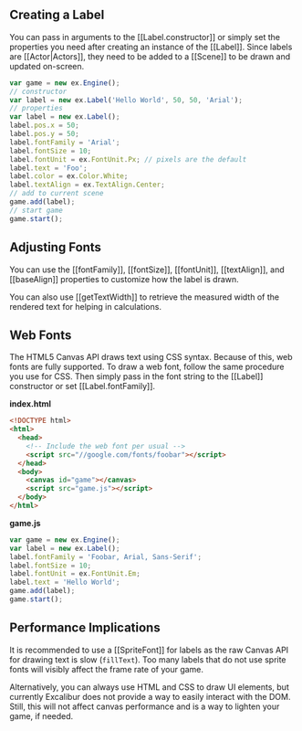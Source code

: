 ## Creating a Label

You can pass in arguments to the [[Label.constructor]] or simply set the
properties you need after creating an instance of the [[Label]].
Since labels are [[Actor|Actors]], they need to be added to a [[Scene]]
to be drawn and updated on-screen.

```js
var game = new ex.Engine();
// constructor
var label = new ex.Label('Hello World', 50, 50, 'Arial');
// properties
var label = new ex.Label();
label.pos.x = 50;
label.pos.y = 50;
label.fontFamily = 'Arial';
label.fontSize = 10;
label.fontUnit = ex.FontUnit.Px; // pixels are the default
label.text = 'Foo';
label.color = ex.Color.White;
label.textAlign = ex.TextAlign.Center;
// add to current scene
game.add(label);
// start game
game.start();
```

## Adjusting Fonts

You can use the [[fontFamily]], [[fontSize]], [[fontUnit]], [[textAlign]], and [[baseAlign]]
properties to customize how the label is drawn.

You can also use [[getTextWidth]] to retrieve the measured width of the rendered text for
helping in calculations.

## Web Fonts

The HTML5 Canvas API draws text using CSS syntax. Because of this, web fonts
are fully supported. To draw a web font, follow the same procedure you use
for CSS. Then simply pass in the font string to the [[Label]] constructor
or set [[Label.fontFamily]].

**index.html**

```html
<!DOCTYPE html>
<html>
  <head>
    <!-- Include the web font per usual -->
    <script src="//google.com/fonts/foobar"></script>
  </head>
  <body>
    <canvas id="game"></canvas>
    <script src="game.js"></script>
  </body>
</html>
```

**game.js**

```js
var game = new ex.Engine();
var label = new ex.Label();
label.fontFamily = 'Foobar, Arial, Sans-Serif';
label.fontSize = 10;
label.fontUnit = ex.FontUnit.Em;
label.text = 'Hello World';
game.add(label);
game.start();
```

## Performance Implications

It is recommended to use a [[SpriteFont]] for labels as the raw Canvas
API for drawing text is slow (`fillText`). Too many labels that
do not use sprite fonts will visibly affect the frame rate of your game.

Alternatively, you can always use HTML and CSS to draw UI elements, but
currently Excalibur does not provide a way to easily interact with the
DOM. Still, this will not affect canvas performance and is a way to
lighten your game, if needed.
